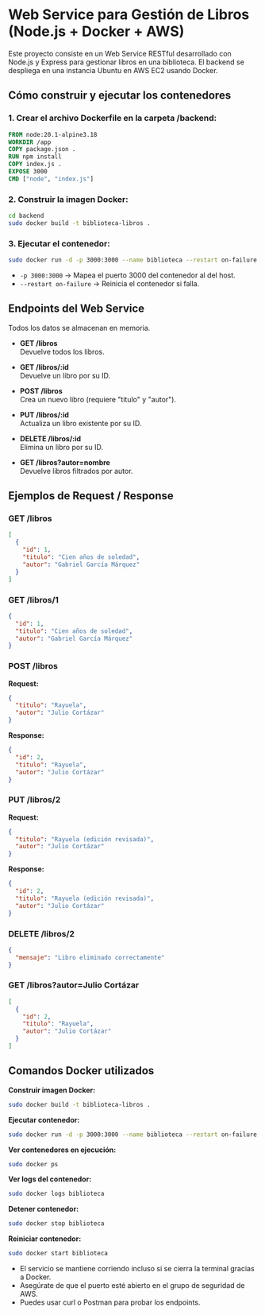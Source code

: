 # Web Service para Gestión de Libros (Node.js + Docker + AWS)

Este proyecto consiste en un Web Service RESTful desarrollado con Node.js y Express para gestionar libros en una biblioteca. El backend se despliega en una instancia Ubuntu en AWS EC2 usando Docker.

## Cómo construir y ejecutar los contenedores

### 1. Crear el archivo Dockerfile en la carpeta /backend:

```Dockerfile
FROM node:20.1-alpine3.18
WORKDIR /app
COPY package.json .
RUN npm install
COPY index.js .
EXPOSE 3000
CMD ["node", "index.js"]
```

### 2. Construir la imagen Docker:

```bash
cd backend
sudo docker build -t biblioteca-libros .
```

### 3. Ejecutar el contenedor:

```bash
sudo docker run -d -p 3000:3000 --name biblioteca --restart on-failure biblioteca-libros:latest
```

- `-p 3000:3000` -> Mapea el puerto 3000 del contenedor al del host.  
- `--restart on-failure` -> Reinicia el contenedor si falla.

## Endpoints del Web Service

Todos los datos se almacenan en memoria.

- **GET /libros**  
  Devuelve todos los libros.

- **GET /libros/:id**  
  Devuelve un libro por su ID.

- **POST /libros**  
  Crea un nuevo libro (requiere "titulo" y "autor").

- **PUT /libros/:id**  
  Actualiza un libro existente por su ID.

- **DELETE /libros/:id**  
  Elimina un libro por su ID.

- **GET /libros?autor=nombre**  
  Devuelve libros filtrados por autor.

## Ejemplos de Request / Response

### GET /libros

```json
[
  {
    "id": 1,
    "titulo": "Cien años de soledad",
    "autor": "Gabriel García Márquez"
  }
]
```

### GET /libros/1

```json
{
  "id": 1,
  "titulo": "Cien años de soledad",
  "autor": "Gabriel García Márquez"
}
```

### POST /libros

**Request:**

```json
{
  "titulo": "Rayuela",
  "autor": "Julio Cortázar"
}
```

**Response:**

```json
{
  "id": 2,
  "titulo": "Rayuela",
  "autor": "Julio Cortázar"
}
```

### PUT /libros/2

**Request:**

```json
{
  "titulo": "Rayuela (edición revisada)",
  "autor": "Julio Cortázar"
}
```

**Response:**

```json
{
  "id": 2,
  "titulo": "Rayuela (edición revisada)",
  "autor": "Julio Cortázar"
}
```

### DELETE /libros/2

```json
{
  "mensaje": "Libro eliminado correctamente"
}
```

### GET /libros?autor=Julio Cortázar

```json
[
  {
    "id": 2,
    "titulo": "Rayuela",
    "autor": "Julio Cortázar"
  }
]
```

## Comandos Docker utilizados

**Construir imagen Docker:**

```bash
sudo docker build -t biblioteca-libros .
```

**Ejecutar contenedor:**

```bash
sudo docker run -d -p 3000:3000 --name biblioteca --restart on-failure biblioteca-libros:latest
```

**Ver contenedores en ejecución:**

```bash
sudo docker ps
```

**Ver logs del contenedor:**

```bash
sudo docker logs biblioteca
```

**Detener contenedor:**

```bash
sudo docker stop biblioteca
```

**Reiniciar contenedor:**

```bash
sudo docker start biblioteca
```



- El servicio se mantiene corriendo incluso si se cierra la terminal gracias a Docker.
- Asegúrate de que el puerto esté abierto en el grupo de seguridad de AWS.
- Puedes usar curl o Postman para probar los endpoints.
